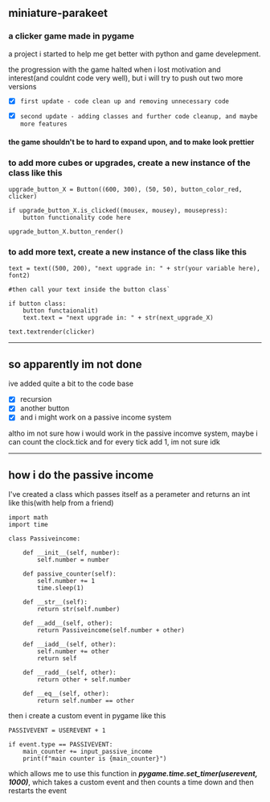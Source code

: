 ## miniature-parakeet
### a clicker game made in pygame

a project i started to help me get better with python and game develepment.

the progression with the game halted when i lost motivation and interest(and couldnt code very well), but i will try to push out two more versions

- [x] `first update - code clean up and removing unnecessary code`

- [x] `second update - adding classes and further code cleanup, and maybe more features`
 
 #### the game shouldn't be to hard to expand upon, and to make look prettier


### to add more cubes or upgrades, create a new instance of the class like this

```
upgrade_button_X = Button((600, 300), (50, 50), button_color_red, clicker)

if upgrade_button_X.is_clicked((mousex, mousey), mousepress):
    button functionality code here 

upgrade_button_X.button_render()
```


### to add more text, create a new instance of the class like this
```
text = text((500, 200), "next upgrade in: " + str(your variable here), font2)

#then call your text inside the button class`

if button class:
    button functaionalit)
    text.text = "next upgrade in: " + str(next_upgrade_X)

text.textrender(clicker)
```
---
## so apparently im not done

ive added quite a bit to the code base
- [x] recursion
- [x] another button
- [x] and i might work on a passive income system

altho im not sure how i would work in the passive incomve system, maybe i can count the clock.tick and for every tick add 1, im not sure idk

---

## how i do the passive income

I've created a class which passes itself as a perameter and returns an int like this(with help from a friend)
```
import math
import time

class Passiveincome:
    
    def __init__(self, number):
        self.number = number
        
    def passive_counter(self):      
        self.number += 1
        time.sleep(1)
        
    def __str__(self):
        return str(self.number)
        
    def __add__(self, other):        
        return Passiveincome(self.number + other)
    
    def __iadd__(self, other):
        self.number += other
        return self
    
    def __radd__(self, other):
        return other + self.number
    
    def __eq__(self, other):
        return self.number == other
```
then i create a custom event in pygame like this 
```
PASSIVEVENT = USEREVENT + 1

if event.type == PASSIVEVENT:
    main_counter += input_passive_income
    print(f"main counter is {main_counter}")
```
which allows me to use this function in ***pygame.time.set_timer(userevent, 1000)***, which takes a custom event and then counts a time down and then restarts the event
